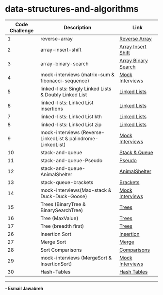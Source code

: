 # data-structures-and-algorithms
 
| Code Challenge | Description                                                  |  Link                                          |
| -------------- | ------------                                                 | ----------------                               |
|       1        | reverse-array                                                | [Reverse Array](./CC/reverseArray/)            |
|       2        | array-insert-shift                                           | [Array Insert Shift](./CC/arrayInsertShift/)   |
|       3        | array-binary-search                                          | [Array Binary Search](./CC/arrayBinarySearch/) | 
|       4        | mock-interviews (matrix-sum & fibonacci-sequence)            | [Mock Interviews](./CC/Mock_Interviews/CC04/)  |
|       5        | linked-lists: Singly Linked Lists & Doubly Linked List       | [Linked Lists](./CC/linkedLists/)              |
|       6        | linked-lists: Linked List insertions                         | [Linked Lists](./CC/linkedLists/)              |
|       7        | linked-lists: Linked List kth                                | [Linked Lists](./CC/linkedLists/)              |
|       8        | linked-lists: Linked List zip                                | [Linked Lists](./CC/linkedLists/)              |
|       9        | mock-interviews (Reverse-LinkedList & palindrome-LinkedList) | [Mock Interviews](./CC/Mock_Interviews/CC09/)  |
|       10       | stack-and-queue                                              | [Stack & Queue](./CC/stack_and_queue/)         | 
|       11       | stack-and-queue-Pseudo                                       | [Pseudo](./CC/stack_and_queue/)                |
|       12       | stack-and-queue-AnimalShelter                                | [AnimalShelter](./CC/stack_and_queue/)         |
|       13       | stack-queue-brackets                                         | [Brackets](./CC/stack_and_queue/)              |
|       14       | mock-interviews(Max-stack & Duck-Duck-Goose)                 | [Mock Interviews](./CC/Mock_Interviews/CC14/)  |
|       15       | Trees (BinaryTree & BinarySearchTree)                        | [Trees](./CC/trees/)                           |
|       16       | Tree (MaxValue)                                              | [Trees](./CC/trees/)                           |
|       17       | Tree (breadth first)                                         | [Trees](./CC/trees/)                           |
|       26       | Insertion Sort                                               | [Insertion](./CC/sorting/Insertion)            |
|       27       | Merge Sort                                                   | [Merge](./CC/sorting/Merge/)                   |
|       28       | Sort Comparisons                                             | [Comparisons](./CC/sorting/Comparisons/)       |
|       29       | mock-interviews (MergeSort & InsertionSort)                  | [Mock Interviews](./CC/Mock_Interviews/CC29/)  |
|       30       | Hash-Tables                                                  | [Hash Tables](./CC/Mock_Interviews/CC29/)  |


---

**- Esmail Jawabreh**